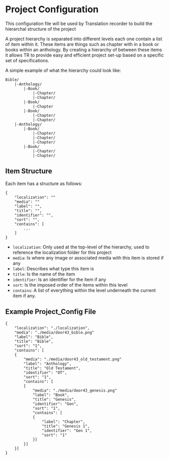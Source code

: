 Project Configuration
==========

This configuration file will be used by Translation recorder to build the hierarchal structure of the project

A project hierarchy is separated into different levels each one contain a list of item within it. These items are things such as chapter with in a book or books within an anthology. By creating a hierarchy of between these items it allows TR to provide easy and efficient project set-up based on a specific set of specifications.

A simple example of what the hierarchy could look like:

	Bible/
    	|-Anthology/
        	|-Book/
            	|-Chapter/
                |-Chapter/
            |-Book/
            	|-Chapter
            |-Book/
            	|-Chapter/
                |-Chapter/
        |-Anthology/
        	|-Book/
            	|-Chapter/
                |-Chapter/
                |-Chapter/
            |-Book/
            	|-Chapter/
                |-Chapter/
	

Item Structure
-----------

Each item has a structure as follows:

    {
    	"localization": ""
    	"media": ""
  		"label": "",
  		"title": "",
 		"identifier": "",
  		"sort": "",
        "contains": [
        	...
        ]
    }

- ``localization``: Only used at the top-level of the hierarchy, used to reference the localization folder for this project
- ``media``: Is where any image or associated media with this item is stored if any
- ``label``: Describes what type this item is
- ``title``: Is the name of the item 
- ``identifier``: Is an identifier for the item if any
- ``sort``: Is the imposed order of the items within this level
- ``contains``: A list of everything within the level underneath the current item if any.

Example Project_Config File
---------------
	{
  		"localization": "./localization",
  		"media": "./media/door43_bible.png"
  		"label": "Bible",
  		"title": "Bible",
  		"sort": "1",
  		"contains": [
    	{
      		"media": "./media/door43_old_testament.png"
      		"label": "Anthology",
      		"title": "Old Testament",
      		"identifier": "OT",
      		"sort": "1",
      		"contains": [
        	{
          		"media": "./media/door43_genesis.png"
          		"label": "Book",
          		"title": "Genesis",
          		"identifier": "Gen",
          		"sort": "1",
          		"contains": [
            	{
              		"label": "Chapter",
              		"title": "Genesis 1",
              		"identifier": "Gen 1",
              		"sort": "1"
            	}]
        	}]
    	}]
	}

